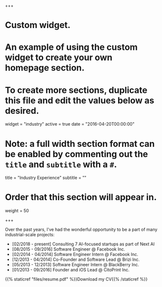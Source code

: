 +++
# Custom widget.
# An example of using the custom widget to create your own homepage section.
# To create more sections, duplicate this file and edit the values below as desired.
widget = "industry"
active = true
date = "2016-04-20T00:00:00"

# Note: a full width section format can be enabled by commenting out the `title` and `subtitle` with a `#`.
title = "Industry Experience"
subtitle = ""

# Order that this section will appear in.
weight = 50

+++

<!-- This is an example of using the *custom* widget to create your own homepage section.

To remove this section, either delete `content/home/teaching.md` or edit the frontmatter of the file to deactivate the widget by setting `active = false`. -->

Over the past years, I've had the wonderful opportunity to be a part of many industrial-scale projects:

- [02/2018 - present] Consulting 7 AI-focused startups as part of Next AI
- [08/2015 - 09/2016] Software Engineer @ Facebook Inc.
- [02/2014 - 04/2014] Software Engineer Intern @ Facebook Inc.
- [12/2013 - 04/2014] Co-Founder and Software Lead @ Brizi Inc.
- [05/2013 - 12/2013] Software Engineer Intern @ BlackBerry Inc.
- [01/2013 - 09/2016] Founder and iOS Lead @ CitoPrint Inc.

{{% staticref "files/resume.pdf" %}}Download my CV{{% /staticref %}}
